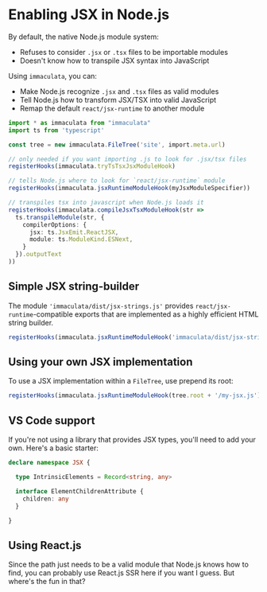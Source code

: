 # Enabling JSX in Node.js

By default, the native Node.js module system:

* Refuses to consider `.jsx` or `.tsx` files to be importable modules
* Doesn't know how to transpile JSX syntax into JavaScript

Using `immaculata`, you can:

* Make Node.js recognize `.jsx` and `.tsx` files as valid modules
* Tell Node.js how to transform JSX/TSX into valid JavaScript
* Remap the default `react/jsx-runtime` to another module

```ts
import * as immaculata from "immaculata"
import ts from 'typescript'

const tree = new immaculata.FileTree('site', import.meta.url)

// only needed if you want importing .js to look for .jsx/tsx files
registerHooks(immaculata.tryTsTsxJsxModuleHook)

// tells Node.js where to look for `react/jsx-runtime` module
registerHooks(immaculata.jsxRuntimeModuleHook(myJsxModuleSpecifier))

// transpiles tsx into javascript when Node.js loads it
registerHooks(immaculata.compileJsxTsxModuleHook(str =>
  ts.transpileModule(str, {
    compilerOptions: {
      jsx: ts.JsxEmit.ReactJSX,
      module: ts.ModuleKind.ESNext,
    }
  }).outputText
))
```

## Simple JSX string-builder

The module `'immaculata/dist/jsx-strings.js'` provides
`react/jsx-runtime`-compatible exports that are
implemented as a highly efficient HTML string builder.

```ts
registerHooks(immaculata.jsxRuntimeModuleHook('immaculata/dist/jsx-strings.js'))
```

## Using your own JSX implementation

To use a JSX implementation within a `FileTree`, use prepend its root:

```ts
registerHooks(immaculata.jsxRuntimeModuleHook(tree.root + '/my-jsx.js'))
```

## VS Code support

If you're not using a library that provides JSX types,
you'll need to add your own. Here's a basic starter:

```ts
declare namespace JSX {

  type IntrinsicElements = Record<string, any>

  interface ElementChildrenAttribute {
    children: any
  }

}
```

## Using React.js

Since the path just needs to be a valid module that Node.js knows
how to find, you can probably use React.js SSR here if you want I guess.
But where's the fun in that?
